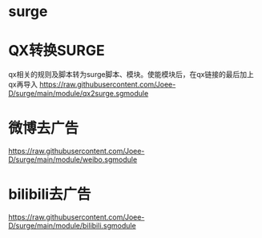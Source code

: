 # surge
# QX转换SURGE
qx相关的规则及脚本转为surge脚本、模块。使能模块后，在qx链接的最后加上qx再导入
https://raw.githubusercontent.com/Joee-D/surge/main/module/qx2surge.sgmodule
# 微博去广告
https://raw.githubusercontent.com/Joee-D/surge/main/module/weibo.sgmodule
# bilibili去广告
https://raw.githubusercontent.com/Joee-D/surge/main/module/bilibili.sgmodule
